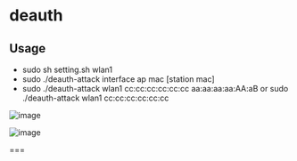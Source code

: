 # deauth
## Usage
- sudo sh setting.sh wlan1
- sudo ./deauth-attack interface ap mac [station mac]
- sudo ./deauth-attack wlan1 cc:cc:cc:cc:cc:cc aa:aa:aa:aa:AA:aB or sudo ./deauth-attack wlan1 cc:cc:cc:cc:cc:cc

![image](https://user-images.githubusercontent.com/46064193/106358607-9b5c8f00-6350-11eb-8e38-4f0e62d8f102.png)

![image](https://user-images.githubusercontent.com/46064193/106358613-a4e5f700-6350-11eb-945f-5ac44e5dd7e1.png)

===

